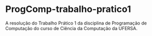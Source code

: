 # ProgComp-trabalho-pratico1
A resolução do Trabalho Prático 1 da disciplina de Programação de Computação do curso de Ciência da Computação da UFERSA. 

